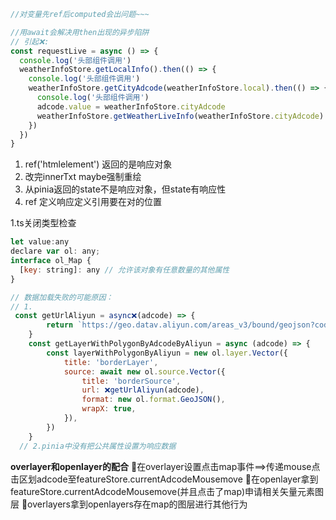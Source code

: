```javascript
//对变量先ref后computed会出问题~~~

//用await会解决用then出现的异步陷阱
// 引起❌:
const requestLive = async () => {
  console.log('头部组件调用')
  weatherInfoStore.getLocalInfo().then(() => {
    console.log('头部组件调用')
    weatherInfoStore.getCityAdcode(weatherInfoStore.local).then(() => {
      console.log('头部组件调用')
      adcode.value = weatherInfoStore.cityAdcode
      weatherInfoStore.getWeatherLiveInfo(weatherInfoStore.cityAdcode)
    })
  })
}
```

1.  ref('htmlelement') 返回的是响应对象
2.  改完innerTxt maybe强制重绘
3.  从pinia返回的state不是响应对象，但state有响应性
4.  ref 定义响应定义引用要在对的位置

1.ts关闭类型检查

```javascript
let value:any
declare var ol: any;
interface ol_Map {
  [key: string]: any // 允许该对象有任意数量的其他属性
}
```

```javascript
// 数据加载失败的可能原因：
// 1.
 const getUrlAliyun = async❌(adcode) => {
        return `https://geo.datav.aliyun.com/areas_v3/bound/geojson?code=${adcode}_full`
    }
    const getLayerWithPolygonByAdcodeByAliyun = async (adcode) => {
        const layerWithPolygonByAliyun = new ol.layer.Vector({
            title: 'borderLayer',
            source: await new ol.source.Vector({
                title: 'borderSource',
                url: ❌getUrlAliyun(adcode),
                format: new ol.format.GeoJSON(),
                wrapX: true,
            }),
        })
    }
  // 2.pinia中没有把公共属性设置为响应数据
```

**overlayer和openlayer的配合**
🚩在overlayer设置点击map事件==>传递mouse点击区划adcode至featureStore.currentAdcodeMousemove
🚩在openlayer拿到featureStore.currentAdcodeMousemove(并且点击了map)申请相关矢量元素图层
🚩overlayers拿到openlayers存在map的图层进行其他行为






